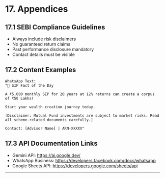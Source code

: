 # 17. Appendices

## 17.1 SEBI Compliance Guidelines
- Always include risk disclaimers
- No guaranteed return claims
- Past performance disclosure mandatory
- Contact details must be visible

## 17.2 Content Examples
```
WhatsApp Text:
"🎯 SIP Fact of the Day

A ₹5,000 monthly SIP for 20 years at 12% returns can create a corpus of ₹50 Lakhs!

Start your wealth creation journey today.

[Disclaimer: Mutual Fund investments are subject to market risks. Read all scheme-related documents carefully.]

Contact: [Advisor Name] | ARN-XXXXX"
```

## 17.3 API Documentation Links
- Gemini API: https://ai.google.dev/
- WhatsApp Business: https://developers.facebook.com/docs/whatsapp
- Google Sheets API: https://developers.google.com/sheets/api

---
